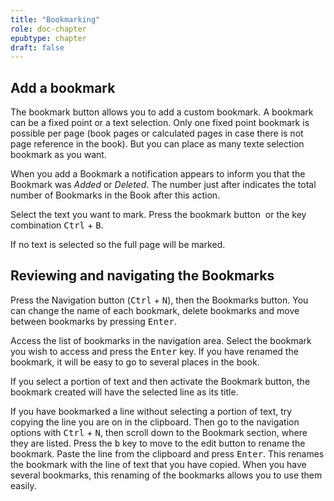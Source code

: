 ```yaml
---
title: "Bookmarking"
role: doc-chapter
epubtype: chapter
draft: false
---
```


## Add a bookmark

The <span class="ui_button">bookmark</span> button allows you to add a custom bookmark. 
A <span class="ui_button">bookmark</span> can be a fixed point or a text selection. 
Only one fixed point bookmark is possible per page 
(book pages or calculated pages in case there is not page reference in the book). 
But you can place as many texte selection bookmark as you want. 

When you add a <span class="ui_button">Bookmark</span> a notification appears to inform you that 
the <span class="ui_button">Bookmark</span> was *Added* or *Deleted*. 
The number just after indicates the total number of <span class="ui_button">Bookmarks</span> in the Book 
after this action. 

Select the text you want to mark.
Press the <span class="ui_button">bookmark</span> button
<img src="../../resources/images/icons3/bookmarkSingle-icon.svg" class="icon" role="presentation" alt=""/>
or the key combination  <kbd>Ctrl</kbd>  +  <kbd>B</kbd>.

If no text is selected so the full page will be marked. 

## Reviewing and navigating the Bookmarks

Press the <span class="ui_button">Navigation</span> button (<kbd>Ctrl</kbd> + <kbd>N</kbd>), then 
the <span class="ui_button">Bookmarks</span> button. You can change the name of each bookmark, delete 
bookmarks and move between bookmarks by pressing <kbd>Enter</kbd>.

Access the list of bookmarks in the navigation area. Select the bookmark
you wish to access and press the <kbd>Enter</kbd> key. If you have
renamed the bookmark, it will be easy to go to several places in the book.


If you select a portion of text and then activate the <span class="ui_button">Bookmark</span> button, 
the bookmark created will have the selected line as its title.

If you have bookmarked a line without selecting a portion of text, try copying 
the line you are on in the clipboard.
Then go to the navigation options with <kbd>Ctrl</kbd> + <kbd>N</kbd>,
then scroll down to the Bookmark section, where they are listed.
Press the <kbd>b</kbd> key to move to the edit button to 
rename the bookmark. Paste the line from the clipboard and press
<kbd>Enter</kbd>. This renames the bookmark with the line of text that you have
copied. When you have several bookmarks, this renaming of the bookmarks allows 
you to use them easily.
